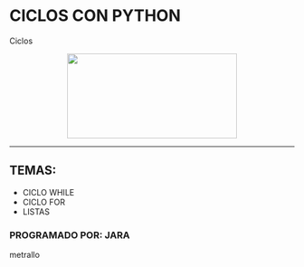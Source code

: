 # CICLOS CON PYTHON
Ciclos
<P align="center">
  <img src="https://blog.knoldus.com/wp-content/uploads/2020/10/GIT-Operations-with-Python-Scripting.png" width="300" height="150">
</p>

***
## TEMAS:
- CICLO WHILE
- CICLO FOR
- LISTAS

### PROGRAMADO POR: JARA

metrallo
